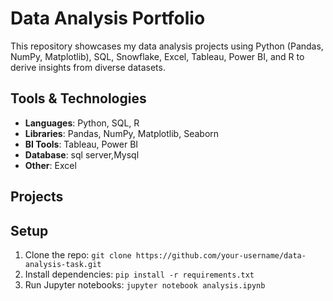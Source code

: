 # Data Analysis Portfolio

This repository showcases my data analysis projects using Python (Pandas, NumPy, Matplotlib), SQL, Snowflake, Excel, Tableau, Power BI, and R to derive insights from diverse datasets.

## Tools & Technologies
- **Languages**: Python, SQL, R
- **Libraries**: Pandas, NumPy, Matplotlib, Seaborn
- **BI Tools**: Tableau, Power BI
- **Database**: sql server,Mysql 
- **Other**: Excel

## Projects

## Setup
1. Clone the repo: `git clone https://github.com/your-username/data-analysis-task.git`
2. Install dependencies: `pip install -r requirements.txt`
3. Run Jupyter notebooks: `jupyter notebook analysis.ipynb`

